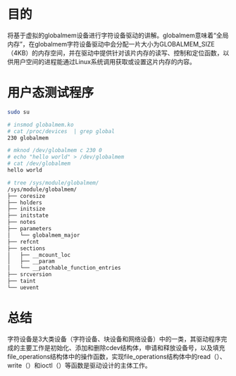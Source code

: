# 目的
将基于虚拟的globalmem设备进行字符设备驱动的讲解。globalmem意味着“全局内存”，在globalmem字符设备驱动中会分配一片大小为GLOBALMEM_SIZE（4KB）的内存空间，并在驱动中提供针对该片内存的读写、控制和定位函数，以供用户空间的进程能通过Linux系统调用获取或设置这片内存的内容。

# 用户态测试程序

```bash
sudo su

# insmod globalmem.ko
# cat /proc/devices  | grep global
230 globalmem

# mknod /dev/globalmem c 230 0
# echo "hello world" > /dev/globalmem
# cat /dev/globalmem 
hello world
```

```bash
# tree /sys/module/globalmem/
/sys/module/globalmem/
├── coresize
├── holders
├── initsize
├── initstate
├── notes
├── parameters
│   └── globalmem_major
├── refcnt
├── sections
│   ├── __mcount_loc
│   ├── __param
│   └── __patchable_function_entries
├── srcversion
├── taint
└── uevent
```

# 总结

字符设备是3大类设备（字符设备、块设备和网络设备）中的一类，其驱动程序完成的主要工作是初始化、添加和删除cdev结构体，申请和释放设备号，以及填充file_operations结构体中的操作函数，实现file_operations结构体中的read（）、write（）和ioctl（）等函数是驱动设计的主体工作。